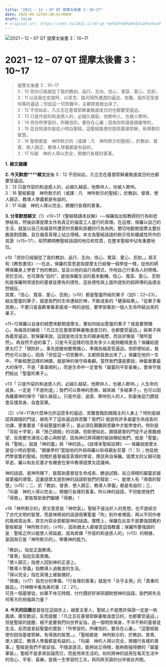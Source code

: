 ```yaml
---
title: "2021 – 12 – 07 QT 提摩太後書 3：10~17"
date: 2025-04-12T03:30:41+0800
draft: false
# original_url: https://cmtc.tw/2021-12-07-qt-%e6%8f%90%e6%91%a9%e5%a4%aa%e5%be%8c%e6%9b%b8-3%ef%bc%9a1017
---
```


![2021 – 12 – 07 QT 提摩太後書 3：10\~17](/images/qt.jpg   "2021 – 12 – 07 QT 提摩太後書 3：10\~17")

# 2021 – 12 – 07 QT 提摩太後書 3：10\~17

> 提摩太後書 3：10\~17  
> 3：10 但你已經服從了我的教訓、品行、志向、信心、寬容、愛心、忍耐，  
> 3：11 以及我在安提阿、以哥念、路司得所遭遇的逼迫、苦難。我所忍受是何等的逼迫；但從這一切苦難中，主都把我救出來了。  
> 3：12 不但如此，凡立志在基督耶穌裏敬虔度日的也都要受逼迫。  
> 3：13 只是作惡的和迷惑人的，必越久越惡，他欺哄人，也被人欺哄。  
> 3：14 但你所學習的，所確信的，要存在心裏；因為你知道是跟誰學的，  
> 3：15 並且知道你是從小明白聖經，這聖經能使你因信基督耶穌，有得救的智慧。  
> 3：16 聖經都是　神所默示的（或譯：凡　神所默示的聖經），於教訓、督責、使人歸正、教導人學義都是有益的，  
> 3：17 叫屬　神的人得以完全，預備行各樣的善事。

**1.** **經文誦讀**

**2. 今天默想****經文**提後 3：12 不但如此，凡立志在基督耶穌裏敬虔度日的也都要受逼迫。  
3：13 只是作惡的和迷惑人的，必越久越惡，他欺哄人，也被人欺哄。  
3：16 聖經都是　神所默示的（或譯：凡　神所默示的聖經），於教訓、督責、使人歸正、教導人學義都是有益的，  
3：17 叫屬　神的人得以完全，預備行各樣的善事。

**3. 分享默想經文**（1）v10\~17《聖經精讀本註解》──保羅指出假教師的行為和悲慘結局，然後訓導提摩太作為真正的福音工人當行的真理。在這裡，保羅以自己的生活，就是以自己為福音所遭受的苦難和具體的行為為例，懇切地勸勉提摩太要壯膽面對困難，且在福音真理上站立得穩。本文為聖經話語的默示性和權威性所作的見證（v15\~17），昭然顯明瞭聖經話語的地位和性質，在整本聖經中佔有重要地位。

v10「但你已經服從了我的教訓、品行、志向、信心、寬容、愛心、忍耐。」周天和《教牧書信》──在此，保羅的意思是指提摩太已經像一個學徒一樣，從他的師傅保羅身上學會了他的教訓，並且以他的品行為模式，作他自己行事為人的榜樣。至於志向，也可譯為“目的”，是指保羅生活的基本動機。信心、寬容、愛心、忍耐則是保羅時常提到的基督徒應有的德性，這些德性與上面所提到的假師傅的品德全然相反。  
其實，「信心、寬容、愛心、忍耐」（v10）都是聖靈所結的果子（加5：22\~23）。結出聖靈的果子，就是我們的生命連結於神，不斷成長的「健康結果」。「從果子看見樹」，不要只是喜歡單看表面或一時的過程，要學習看到一個人生命所結出來的果子。

v11\~12保羅以自身的經歷來勸勉提摩太，要如何結出聖靈的果子？就是要預備心，為福音的緣故：「凡立志在基督耶穌裏敬虔度日的，也都要受逼迫。」結果子與為義受逼迫，對保羅來說，這就是他活生生的親身經歷，而且好像是「理所當然」、再自然不過的事了，只是今天這樣的信息有多少人能夠聽得進去？保羅給提摩太打了「預防針」，事先提醒他要預備心，準備為福音受逼迫。但即便如此，我們也可以放心，因為「但從這一切苦難中，主都把我救出來了。」保羅在他的一生中，不斷經歷這樣的神蹟，就是神的保守與看顧。當然我們還是要說，神最重要最大的保守，不是「事事順利」，而是生命中一定會有「屬靈的平安喜樂」，會保守我們結出「聖靈的果子」。

v13「 只是作惡的和迷惑人的，必越久越惡，他欺哄人，也被人欺哄。」人生命的成長，一定是「不進則退」；我們可以靠神的恩典，越來越「多結果子」，也可以因為離棄神的保守「越久越惡」。只是作惡、迷惑、欺哄別人的人，到最後迴力鏢就會反撲其身，自食惡果。

（2）v14\~17為什麼神允許這麼多的逼迫、苦難會臨到跟隨主的人身上？特別是越認真跟隨的門徒，越免不了這些逼迫與苦難？我們只 能說有許多屬靈生命成長的功課，更重要是「多結聖靈的果子」，是必須在艱難與苦難中才能學會的，特別是「背起十字架」與「捨己順服」的功課。但即便如此，跟隨基督的門徒不必喪膽絕望，反倒要充滿信心愛心與盼望，因為神已將得勝的秘訣賜給我們，就是「聖靈」與「聖經」，就是「神的靈」與「神的話」。《啟導本聖經註釋》── 保羅說提摩太是從小明白聖經，“跟誰學的”當指他的外祖母羅以和母親友尼基（1：5）；他從她們學習舊約聖經。但關於基督福音真理的學習，應該來自保羅。提摩太的父親可能早逝，羅以和友尼基才有機會在家中教導提摩太認識神。

神的話語，是神所賜下，能幫助基督徒生命成長、勝過試驗，站立得穩的屬靈武器或蒙福的導管。這裏提摩太提到神的話語對我們的幫助：一、能使人有「得救的智慧」（v15）；二、於「教訓、督責、使人歸正、教導人學義」都是有益的；三、「叫屬　神的人得以完全」，預備行各樣的善事。所以神的話語，不但能使我們「得救」，更能幫助我們繼續「得勝」！

v16「神所默示的」原文意思是「神吹氣」。聖經不是出於人的思想，也不是綜合了古代文明的智慧，而是神將祂的話語借著聖靈「吹」到作者裡面，再以不同作者的風格寫出來，原文內容全部都是神的話語。實際上，保羅在此並不是要強調舊約聖經都是「神所默示的」（v16），因為猶太人都接受這個教義；保羅所要強調的是：聖經之所以能使人得益處，成為抵擋「作惡的和迷惑人的」（v13）的根據，是因為它是「神所默示的」，帶著神的能力。

「教訓」，指從正面教導。  
「督責」指從反面責備。  
「使人歸正」指使人回到神的正道上。  
「教導人學義」指教導人過敬虔的生活。  
「得以完全」指在真理上被裝備好。  
「預備」（v17）指充分的準備，「行各樣的善事」就是作「合乎主用」的「貴重的器皿」，行神眼中看為美的事（2：21）。  
可見一個基督徒，如果不肯花時間、付代價好好來研讀默想神的話語，我們將失去何等大的祝福與力量？

**4. 今天的回應**基督徒在這個世上，越愛主愛人，聖經上不是應許保證一定是一帆風順，廣受歡迎，反而提醒：「凡立志在基督耶穌裏敬虔度日的，也都要受逼迫。」但是聖經的提醒，絕不是要我們向世界妥協，過一個明哲保身，不冷不熱的基督徒生活。反而是拿起聖靈的寶劍：「所學習的，所確信的，要存在心裏」、「這聖經能使你因信基督耶穌，有得救的智慧。」、「聖經都是　神所默示的，於教訓、督責、使人歸正、教導人學義都是有益的。」、「叫屬　神的人得以完全，預備行各樣的善事。」聖經是我們不致妥協、不隨波逐流，能夠站立得穩，能夠剛強得勝的「屬靈軍裝」，聖經不是拿來談論而已，而是用來生活的。如何將神的話用在每天生活中的信心、平安、喜樂，是我一生學習的工夫，與同奔天路的伙伴彼此共勉。